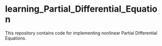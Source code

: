 # learning_Partial_Differential_Equation
This repository contains code for implementing nonlinear Partial Differential Equations.
